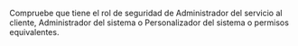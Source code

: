 Compruebe que tiene el rol de seguridad de Administrador del servicio al cliente, Administrador del sistema o Personalizador del sistema o permisos equivalentes.